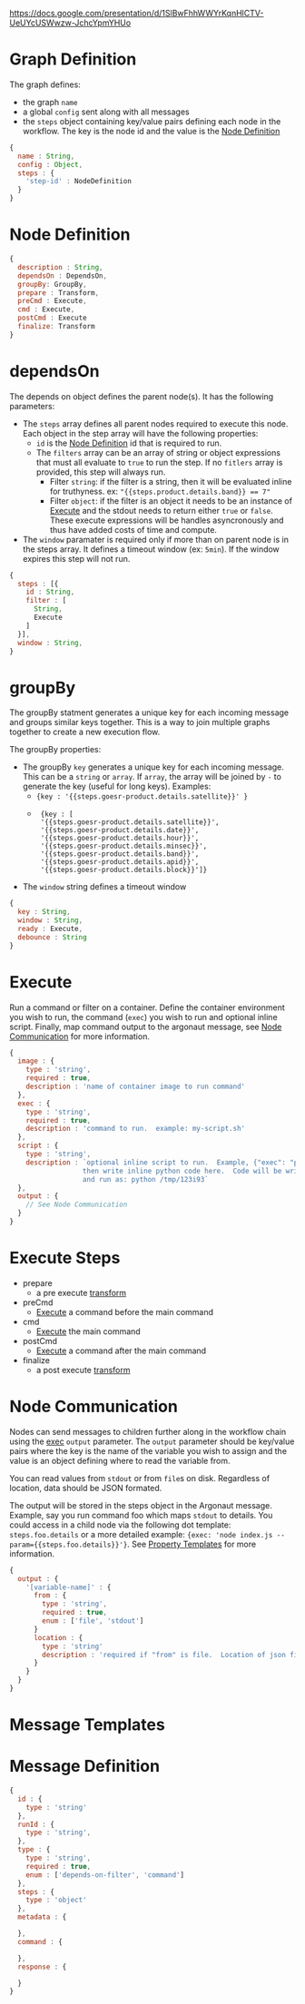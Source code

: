 
https://docs.google.com/presentation/d/1SlBwFhhWWYrKqnHlCTV-UeUYcUSWwzw-JchcYpmYHUo

# Graph Definition

The graph defines:
 - the graph `name`
 - a global `config` sent along with all messages
 - the `steps` object containing key/value pairs defining each node in the workflow.  The key is the node id and the value is the [Node Definition](#node-definition)

```js
{
  name : String,
  config : Object,
  steps : {
    'step-id' : NodeDefinition
  }
}
```

# Node Definition

```js
{
  description : String,
  dependsOn : DependsOn,
  groupBy: GroupBy,
  prepare : Transform,
  preCmd : Execute,
  cmd : Execute,
  postCmd : Execute
  finalize: Transform
}
```

# dependsOn

The depends on object defines the parent node(s).  It has the following parameters:
 - The `steps` array defines all parent nodes required to execute this node. Each object in the step array will have the following properties:
   - `id` is the [Node Definition](#node-definition) id that is required to run.
   - The `filters` array can be an array of string or object expressions that must all evaluate to `true` to run the step.  If no `fitlers` array is provided, this step will always run.
     - Filter `string`: if the filter is a string, then it will be evaluated inline for truthyness. ex: `"{{steps.product.details.band}} == 7"`
     - Filter `object`: if the filter is an object it needs to be an instance of [Execute](#execute) and the stdout needs to return either `true` or `false`. These execute expressions will be handles asyncronously and thus have added costs of time and compute.
 - The `window` paramater is required only if more than on parent node is in the steps array.  It defines a timeout window (ex: `5min`).  If the window expires this step will not run.

```js
{
  steps : [{
    id : String,
    filter : [
      String,
      Execute
    ]
  }],
  window : String,
}
```

# groupBy

The groupBy statment generates a unique key for each incoming message and groups similar keys together. This is a way to join multiple graphs together to create a new execution flow. 

The groupBy properties:
 - The groupBy `key` generates a unique key for each incoming message.  This can be a `string` or `array`.  If `array`, the array will be joined by `-` to generate the key (useful for long keys).  Examples:
   -  `{key : '{{steps.goesr-product.details.satellite}}' }`
   - ```
      {key : [
      '{{steps.goesr-product.details.satellite}}',
      '{{steps.goesr-product.details.date}}',
      '{{steps.goesr-product.details.hour}}',
      '{{steps.goesr-product.details.minsec}}',
      '{{steps.goesr-product.details.band}}',
      '{{steps.goesr-product.details.apid}}',
      '{{steps.goesr-product.details.block}}']}
      ```
 - The `window` string defines a timeout window

```js
{
  key : String,
  window : String,
  ready : Execute,
  debounce : String
}
```


# Execute

Run a command or filter on a container.  Define the container environment you wish to run, the 
command (`exec`) you wish to run and optional inline script.  Finally, map command output 
to the argonaut message, see [Node Communication](#node-communication) for more information.

```js
{
  image : {
    type : 'string',
    required : true,
    description : 'name of container image to run command'
  },
  exec : {
    type : 'string',
    required : true,
    description : 'command to run.  example: my-script.sh'
  },
  script : {
    type : 'string',
    description : `optional inline script to run.  Example, {"exec": "python"}
                  then write inline python code here.  Code will be written to temp file
                  and run as: python /tmp/123i93`
  },
  output : {
    // See Node Communication
  }
}
```

# Execute Steps

 - prepare
   - a pre execute [transform](#transform)
 - preCmd
   - [Execute](#execute) a command before the main command 
 - cmd
   - [Execute](#execute) the main command 
 - postCmd
   - [Execute](#execute) a command after the main command 
 - finalize
   - a post execute [transform](#transform)

# Node Communication

Nodes can send messages to children further along in the workflow chain using the [exec](#execute)
`output` parameter.  The `output` parameter should be key/value pairs where the key is the name
of the variable you wish to assign and the value is an object defining where to read the variable
from.  

You can read values from `stdout` or from `file`s on disk.  Regardless of location, data
should be JSON formated.

The output will be stored in the steps object in the Argonaut message.  Example, say you run
command foo which maps `stdout` to details. You could access in a child node via the following
dot template: `steps.foo.details` or a more detailed example: `{exec: 'node index.js --param={{steps.foo.details}}'}`.
See [Property Templates](#property-templates) for more information.

```js
{
  output : {
    '[variable-name]' : {
      from : {
        type : 'string',
        required : true,
        enum : ['file', 'stdout']
      }
      location : {
        type : 'string'
        description : 'required if "from" is file.  Location of json file on disk' 
      }
    } 
  }
}
```

# Message Templates

# Message Definition

```js
{
  id : {
    type : 'string'
  },
  runId : {
    type : 'string',
  },
  type : {
    type : 'string',
    required : true,
    enum : ['depends-on-filter', 'command']
  },
  steps : {
    type : 'object'
  },
  metadata : {

  },
  command : {

  },
  response : {

  }
}
```